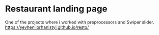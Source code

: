 # Restaurant landing page
One of the projects where i worked with preprocessors and Swiper slider.
https://yevheniiorhanistyi.github.io/resto/
